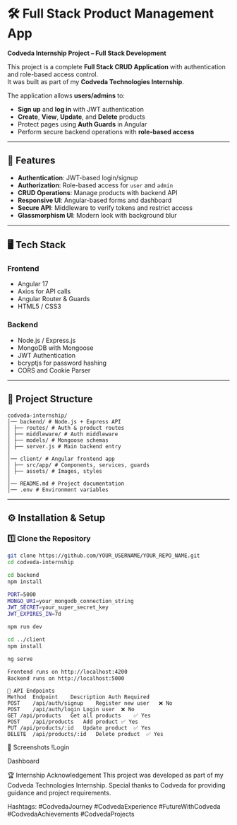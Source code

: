 # 🛠️ Full Stack Product Management App  
**Codveda Internship Project – Full Stack Development**

This project is a complete **Full Stack CRUD Application** with authentication and role-based access control.  
It was built as part of my **Codveda Technologies Internship**.  

The application allows **users/admins** to:
- **Sign up** and **log in** with JWT authentication
- **Create**, **View**, **Update**, and **Delete** products
- Protect pages using **Auth Guards** in Angular
- Perform secure backend operations with **role-based access**

---

## 🚀 Features
- **Authentication**: JWT-based login/signup
- **Authorization**: Role-based access for `user` and `admin`
- **CRUD Operations**: Manage products with backend API
- **Responsive UI**: Angular-based forms and dashboard
- **Secure API**: Middleware to verify tokens and restrict access
- **Glassmorphism UI**: Modern look with background blur

---

## 🖥️ Tech Stack

### **Frontend**
- Angular 17
- Axios for API calls
- Angular Router & Guards
- HTML5 / CSS3

### **Backend**
- Node.js / Express.js
- MongoDB with Mongoose
- JWT Authentication
- bcryptjs for password hashing
- CORS and Cookie Parser

---

## 📂 Project Structure
```
codveda-internship/
│── backend/ # Node.js + Express API
│ ├── routes/ # Auth & product routes
│ ├── middleware/ # Auth middleware
│ ├── models/ # Mongoose schemas
│ ├── server.js # Main backend entry
│
│── client/ # Angular frontend app
│ ├── src/app/ # Components, services, guards
│ ├── assets/ # Images, styles
│
│── README.md # Project documentation
│── .env # Environment variables

```
---

## ⚙️ Installation & Setup

### 1️⃣ Clone the Repository
```bash
git clone https://github.com/YOUR_USERNAME/YOUR_REPO_NAME.git
cd codveda-internship

cd backend
npm install

PORT=5000
MONGO_URI=your_mongodb_connection_string
JWT_SECRET=your_super_secret_key
JWT_EXPIRES_IN=7d

npm run dev

cd ../client
npm install

ng serve

Frontend runs on http://localhost:4200
Backend runs on http://localhost:5000
```
```
🔑 API Endpoints
Method	Endpoint	Description	Auth Required
POST	/api/auth/signup	Register new user	❌ No
POST	/api/auth/login	Login user	❌ No
GET	/api/products	Get all products	✅ Yes
POST	/api/products	Add product	✅ Yes
PUT	/api/products/:id	Update product	✅ Yes
DELETE	/api/products/:id	Delete product	✅ Yes
```

📸 Screenshots
!Login

Dashboard

🏆 Internship Acknowledgement
This project was developed as part of my Codveda Technologies Internship.
Special thanks to Codveda for providing guidance and project requirements.

Hashtags:
#CodvedaJourney #CodvedaExperience #FutureWithCodveda #CodvedaAchievements #CodvedaProjects

